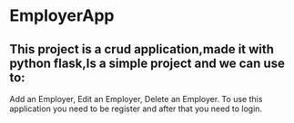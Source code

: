 # EmployerApp
## This project is a crud application,made it with python flask,Is a simple project and we can use to:
Add an Employer,
Edit an Employer,
Delete an Employer.
To use this application you need to be register and after that you need to login.

